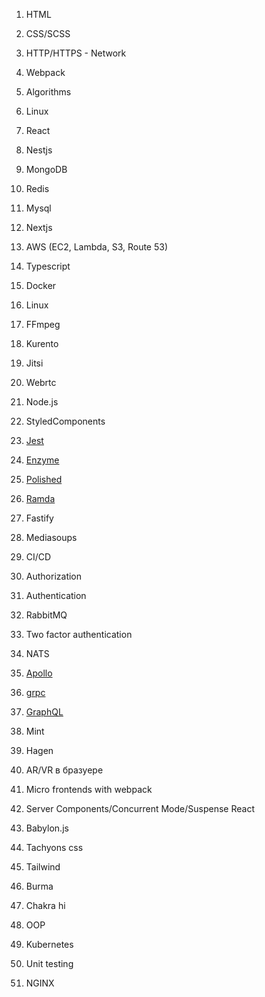 1. HTML
1. CSS/SCSS
1. HTTP/HTTPS - Network
1. Webpack
1. Algorithms
1. Linux
1. React
1. Nestjs
1. MongoDB
1. Redis
1. Mysql
1. Nextjs
1. AWS (EC2, Lambda, S3, Route 53)
1. Typescript
1. Docker
1. Linux
1. FFmpeg
1. Kurento
1. Jitsi
1. Webrtc
1. Node.js
1. StyledComponents
1. [Jest](https://jestjs.io)
1. [Enzyme](https://airbnb.io/enzyme/)
1. [Polished](https://polished.js.org)
1. [Ramda](https://ramdajs.com)


1. Fastify
1. Mediasoups
1. CI/CD
1. Authorization
1. Authentication
1. RabbitMQ
1. Two factor authentication
1. NATS
1. [Apollo](https://www.apollographql.com/docs/react/api/apollo-client/)
1. [grpc](https://grpc.io/docs/languages/node/quickstart/)
1. [GraphQL](https://graphql.org/learn/)
1. Mint
1. Hagen
1. AR/VR в бразуере
1. Micro frontends with webpack
1. Server Components/Concurrent Mode/Suspense React
1. Babylon.js
1. Tachyons css
1. Tailwind
1. Burma
1. Chakra hi
1. OOP
1. Kubernetes
1. Unit testing
1. NGINX
